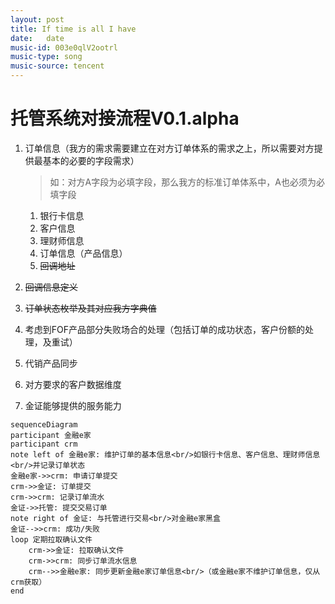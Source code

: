 ```yaml
---
layout: post
title: If time is all I have
date:   date
music-id: 003e0qlV2ootrl
music-type: song
music-source: tencent
---
```



# 托管系统对接流程V0.1.alpha

1. 订单信息（我方的需求需要建立在对方订单体系的需求之上，所以需要对方提供最基本的必要的字段需求）

   > 如：对方A字段为必填字段，那么我方的标准订单体系中，A也必须为必填字段

   1. 银行卡信息
   2. 客户信息
   3. 理财师信息
   4. 订单信息（产品信息）
   5. <del>回调地址</del>

2. <del>回调信息定义</del>

3. <del> 订单状态枚举及其对应我方字典值</del>

4. 考虑到FOF产品部分失败场合的处理（包括订单的成功状态，客户份额的处理，及重试）

5. 代销产品同步

6. 对方要求的客户数据维度

7. 金证能够提供的服务能力



``` mermaid
sequenceDiagram
participant 金融e家
participant crm
note left of 金融e家: 维护订单的基本信息<br/>如银行卡信息、客户信息、理财师信息<br/>并记录订单状态
金融e家->>crm: 申请订单提交
crm->>金证: 订单提交
crm->>crm: 记录订单流水
金证->>托管: 提交交易订单
note right of 金证: 与托管进行交易<br/>对金融e家黑盒
金证-->>crm: 成功/失败
loop 定期拉取确认文件
	crm->>金证: 拉取确认文件
	crm->>crm: 同步订单流水信息
	crm-->>金融e家: 同步更新金融e家订单信息<br/>（或金融e家不维护订单信息，仅从crm获取）
end

```

